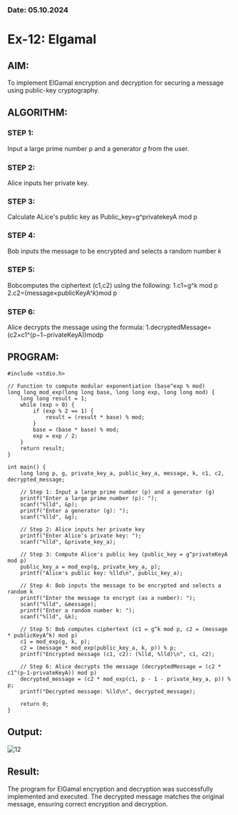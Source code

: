 ### Date: 05.10.2024
# Ex-12: Elgamal
## AIM: 
To implement ElGamal encryption and decryption for securing a message using public-key cryptography.

## ALGORITHM:

### STEP 1:
Input a large prime number p and a generator 𝑔 from the user.

### STEP 2:
Alice inputs her private key.

### STEP 3:
Calculate ALice's public key as Public_key=g^privatekeyA mod p

### STEP 4:
Bob inputs the message to be encrypted and selects a random number 𝑘
### STEP 5:
Bobcomputes the ciphertext (c1,c2) using the following:
  1.c1=g^k mod p
  2.c2=(message×publicKeyA^𝑘)mod p
### STEP 6:
Alice decrypts the message using the formula:
   1.decryptedMessage= (c2×c1^(p−1−privateKeyA))modp
## PROGRAM:
```
#include <stdio.h>

// Function to compute modular exponentiation (base^exp % mod)
long long mod_exp(long long base, long long exp, long long mod) {
    long long result = 1;
    while (exp > 0) {
        if (exp % 2 == 1) {
            result = (result * base) % mod;
        }
        base = (base * base) % mod;
        exp = exp / 2;
    }
    return result;
}

int main() {
    long long p, g, private_key_a, public_key_a, message, k, c1, c2, decrypted_message;

    // Step 1: Input a large prime number (p) and a generator (g)
    printf("Enter a large prime number (p): ");
    scanf("%lld", &p);
    printf("Enter a generator (g): ");
    scanf("%lld", &g);

    // Step 2: Alice inputs her private key
    printf("Enter Alice's private key: ");
    scanf("%lld", &private_key_a);

    // Step 3: Compute Alice's public key (public_key = g^privateKeyA mod p)
    public_key_a = mod_exp(g, private_key_a, p);
    printf("Alice's public key: %lld\n", public_key_a);

    // Step 4: Bob inputs the message to be encrypted and selects a random k
    printf("Enter the message to encrypt (as a number): ");
    scanf("%lld", &message);
    printf("Enter a random number k: ");
    scanf("%lld", &k);

    // Step 5: Bob computes ciphertext (c1 = g^k mod p, c2 = (message * publicKeyA^k) mod p)
    c1 = mod_exp(g, k, p);
    c2 = (message * mod_exp(public_key_a, k, p)) % p;
    printf("Encrypted message (c1, c2): (%lld, %lld)\n", c1, c2);

    // Step 6: Alice decrypts the message (decryptedMessage = (c2 * c1^(p-1-privateKeyA)) mod p)
    decrypted_message = (c2 * mod_exp(c1, p - 1 - private_key_a, p)) % p;
    printf("Decrypted message: %lld\n", decrypted_message);

    return 0;
}

```
## Output:
![12](https://github.com/user-attachments/assets/f22fbb40-5fc2-4a04-93b0-fb9822085c24)


## Result:
The program for ElGamal encryption and decryption was successfully implemented and executed. The decrypted message matches the original message, ensuring correct encryption and decryption.
